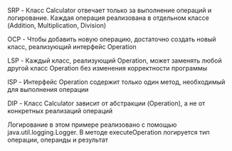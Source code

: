 SRP - Класс Calculator отвечает только за выполнение операций и логирование.
Каждая операция реализована в отдельном классе (Addition, Multiplication, Division)

OCP - Чтобы добавить новую операцию, достаточно создать новый класс, реализующий интерфейс Operation

LSP - Каждый класс, реализующий Operation, может заменять любой другой класс Operation без изменения корректности программы

ISP - Интерфейс Operation содержит только один метод, необходимый для выполнения операции

DIP - Класс Calculator зависит от абстракции (Operation), а не от конкретных реализаций операций

Логирование в этом примере реализовано с помощью java.util.logging.Logger. В методе executeOperation логируется тип операции, операнды и результат